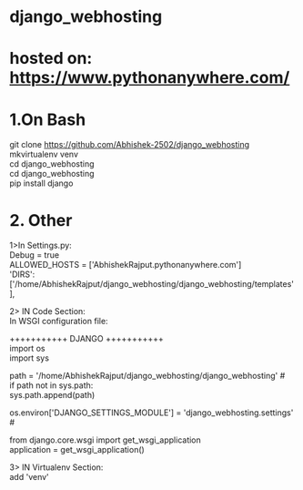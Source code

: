 # django_webhosting
# hosted on: https://www.pythonanywhere.com/

# 1.On Bash 
git clone https://github.com/Abhishek-2502/django_webhosting <br>
mkvirtualenv venv <br>
cd django_webhosting <br>
cd django_webhosting <br>
pip install django <br>

# 2. Other 
1>In Settings.py: <br>
  Debug = true <br>
  ALLOWED_HOSTS = ['AbhishekRajput.pythonanywhere.com'] <br>
  'DIRS': ['/home/AbhishekRajput/django_webhosting/django_webhosting/templates'], <br>

2> IN Code Section: <br>
In WSGI configuration file: <br>

 +++++++++++ DJANGO +++++++++++ <br>
import os <br>
import sys <br>

path = '/home/AbhishekRajput/django_webhosting/django_webhosting'                            # <br> 
if path not in sys.path: <br>
    sys.path.append(path) <br>

os.environ['DJANGO_SETTINGS_MODULE'] = 'django_webhosting.settings'                          # <br> 

from django.core.wsgi import get_wsgi_application <br>
application = get_wsgi_application()

3> IN Virtualenv Section: <br>
   add 'venv'
